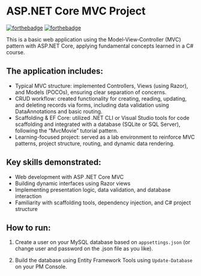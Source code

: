 # ASP.NET Core MVC Project

[![forthebadge](https://forthebadge.com/images/badges/made-with-c-sharp.svg)](http://forthebadge.com)
[![forthebadge](http://forthebadge.com/images/badges/built-with-love.svg)](http://forthebadge.com)

This is a basic web application using the Model‑View‑Controller (MVC) pattern with ASP.NET Core, applying fundamental concepts learned in a C# course. 

## The application includes:

* Typical MVC structure: implemented Controllers, Views (using Razor), and Models (POCOs), ensuring clear separation of concerns.
* CRUD workflow: created functionality for creating, reading, updating, and deleting records via forms, including data validation using DataAnnotations and basic routing.
* Scaffolding & EF Core: utilized .NET CLI or Visual Studio tools for code scaffolding and integrated with a database (SQLite or SQL Server), following the “MvcMovie” tutorial pattern.
* Learning-focused project: served as a lab environment to reinforce MVC patterns, project structure, routing, and dynamic data rendering.

## Key skills demonstrated:

* Web development with ASP .NET Core MVC
* Building dynamic interfaces using Razor views
* Implementing presentation logic, data validation, and database interaction
* Familiarity with scaffolding tools, dependency injection, and C# project structure

## How to run:

1) Create a user on your MySQL database based on ``appsettings.json`` (or change user and password on the .json file as you like).

2) Build the database using Entity Framework Tools using ``Update-Database`` on your PM Console.
